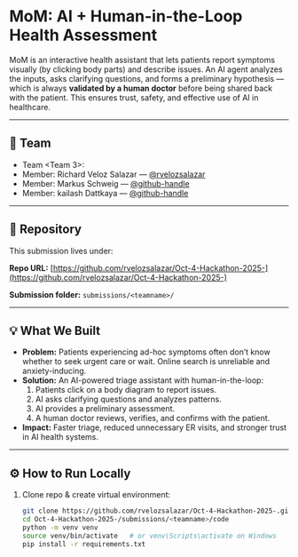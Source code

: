 # MoM: AI + Human-in-the-Loop Health Assessment

MoM is an interactive health assistant that lets patients report symptoms visually (by clicking body parts) and describe issues. An AI agent analyzes the inputs, asks clarifying questions, and forms a preliminary hypothesis — which is always **validated by a human doctor** before being shared back with the patient. This ensures trust, safety, and effective use of AI in healthcare.

---

## 👥 Team
- Team <Team 3>: <Team The Avengers>
- Member: Richard Veloz Salazar — [@rvelozsalazar](https://github.com/rvelozsalazar)
- Member: Markus Schweig — [@github-handle](https://github.com/<github-handle>)
- Member: kailash Dattkaya — [@github-handle](https://github.com/<github-handle>)

---

## 📂 Repository
This submission lives under:

**Repo URL:** [https://github.com/rvelozsalazar/Oct-4-Hackathon-2025-](https://github.com/rvelozsalazar/Oct-4-Hackathon-2025-)

**Submission folder:** `submissions/<teamname>/`

---

## 💡 What We Built
- **Problem:** Patients experiencing ad-hoc symptoms often don’t know whether to seek urgent care or wait. Online search is unreliable and anxiety-inducing.  
- **Solution:** An AI-powered triage assistant with human-in-the-loop:
  1. Patients click on a body diagram to report issues.
  2. AI asks clarifying questions and analyzes patterns.
  3. AI provides a preliminary assessment.
  4. A human doctor reviews, verifies, and confirms with the patient.
- **Impact:** Faster triage, reduced unnecessary ER visits, and stronger trust in AI health systems.

---

## ⚙️ How to Run Locally
1. Clone repo & create virtual environment:
   ```bash
   git clone https://github.com/rvelozsalazar/Oct-4-Hackathon-2025-.git
   cd Oct-4-Hackathon-2025-/submissions/<teamname>/code
   python -m venv venv
   source venv/bin/activate   # or venv\Scripts\activate on Windows
   pip install -r requirements.txt
